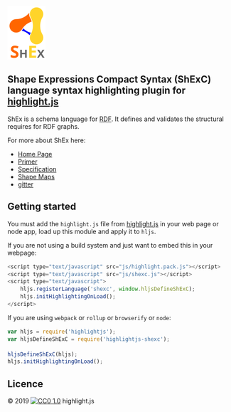 ![logo](ShEx-Logo.svg)

## Shape Expressions Compact Syntax (ShExC) language syntax highlighting plugin for [highlight.js](https://highlightjs.org/)

ShEx is a schema language for [RDF](https://en.wikipedia.org/wiki/Resource_Description_Framework). It defines and validates the structural requires for RDF graphs.

For more about ShEx here:

* [Home Page](http://shex.io/)
* [Primer](http://shex.io/primer/)
* [Specification](http://shex.io/spec/)
* [Shape Maps](http://shex.io/shape-map/)
* [gitter](https://gitter.im/shapeExpressions/Lobby)


## Getting started

You must add the `highlight.js` file from [highlight.js](https://github.com/highlightjs/highlight.js) in your web page or node app, load up this module and apply it to `hljs`.

If you are not using a build system and just want to embed this in your webpage:

```javascript
<script type="text/javascript" src="js/highlight.pack.js"></script>
<script type="text/javascript" src="js/shexc.js"></script>
<script type="text/javascript">
    hljs.registerLanguage('shexc', window.hljsDefineShExC);
    hljs.initHighlightingOnLoad();
</script>
```

If you are using `webpack` or `rollup` or `browserify` or `node`:

```javascript
var hljs = require('highlightjs');
var hljsDefineShExC = require('highlightjs-shexc');

hljsDefineShExC(hljs);
hljs.initHighlightingOnLoad();
```

## Licence

© 2019 <a href="http://creativecommons.org/publicdomain/zero/1.0/"><img align="top" src="https://img.shields.io/badge/License-CC0%201.0-660000.svg" alt="CC0 1.0" ></a> highlight.js
